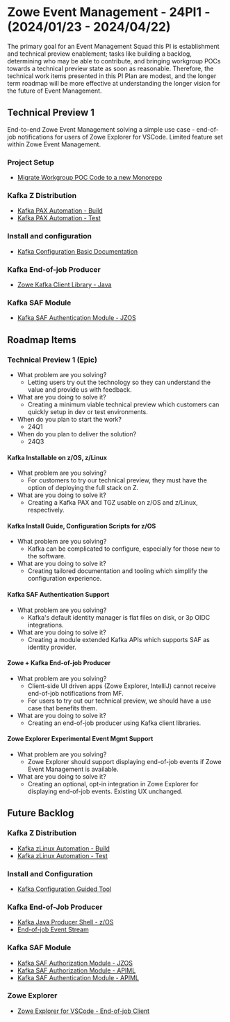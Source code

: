 # Zowe Event Management - 24PI1 - (2024/01/23 - 2024/04/22)

The primary goal for an Event Management Squad this PI is establishment and technical preview enablement; tasks like building a backlog, determining who may be able to contribute, and bringing workgroup POCs towards a technical preview state as soon as reasonable. Therefore, the technical work items presented in this PI Plan are modest, and the longer term roadmap will be more effective at understanding the longer vision for the future of Event Management.

## Technical Preview 1

End-to-end Zowe Event Management solving a simple use case - end-of-job notifications for users of Zowe Explorer for VSCode. Limited feature set within Zowe Event Management. 

### Project Setup
- [Migrate Workgroup POC Code to a new Monorepo]()

### Kafka Z Distribution
- [Kafka PAX Automation - Build]()
- [Kafka PAX Automation - Test]()

### Install and configuration
- [Kafka Configuration Basic Documentation]()

### Kafka End-of-job Producer
- [Zowe Kafka Client Library - Java]()

### Kafka SAF Module
- [Kafka SAF Authentication Module  - JZOS]()

## Roadmap Items

### Technical Preview 1 (Epic)
- What problem are you solving? 
  * Letting users try out the technology so they can understand the value and provide us with feedback.
- What are you doing to solve it?
  * Creating a minimum viable technical preview which customers can quickly setup in dev or test environments.
- When do you plan to start the work? 
  * 24Q1
- When do you plan to deliver the solution? 
  * 24Q3

#### Kafka Installable on z/OS, z/Linux
- What problem are you solving? 
  * For customers to try our technical preview, they must have the option of deploying the full stack on Z.
- What are you doing to solve it?
  * Creating a Kafka PAX and TGZ usable on z/OS and z/Linux, respectively.

#### Kafka Install Guide, Configuration Scripts for z/OS
- What problem are you solving? 
  * Kafka can be complicated to configure, especially for those new to the software.
- What are you doing to solve it?
  * Creating tailored documentation and tooling which simplify the configuration experience. 

#### Kafka SAF Authentication Support
- What problem are you solving? 
  * Kafka's default identity manager is flat files on disk, or 3p OIDC integrations.
- What are you doing to solve it?
  * Creating a module extended Kafka APIs which supports SAF as identity provider.

#### Zowe + Kafka End-of-job Producer
- What problem are you solving? 
  * Client-side UI driven apps (Zowe Explorer, IntelliJ) cannot receive end-of-job notifications from MF.
  * For users to try out our technical preview, we should have a use case that benefits them.
- What are you doing to solve it?
  * Creating an end-of-job producer using Kafka client libraries.

#### Zowe Explorer Experimental Event Mgmt Support
- What problem are you solving? 
  * Zowe Explorer should support displaying end-of-job events if Zowe Event Management is available.
- What are you doing to solve it?
  * Creating an optional, opt-in integration in Zowe Explorer for displaying end-of-job events. Existing UX unchanged.


## Future Backlog

### Kafka Z Distribution
- [Kafka zLinux Automation - Build]()
- [Kafka zLinux Automation - Test]()

### Install and Configuration
- [Kafka Configuration Guided Tool]()

### Kafka End-of-Job Producer
- [Kafka Java Producer Shell - z/OS]()
- [End-of-job Event Stream]()

### Kafka SAF Module
- [Kafka SAF Authorization Module - JZOS]()
- [Kafka SAF Authorization Module - APIML]()
- [Kafka SAF Authentication Module - APIML]()

### Zowe Explorer
- [Zowe Explorer for VSCode - End-of-job Client]()